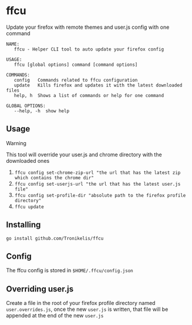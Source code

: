 # ffcu

Update your firefox with remote themes and user.js config with one command

```
NAME:
   ffcu - Helper CLI tool to auto update your firefox config

USAGE:
   ffcu [global options] command [command options]

COMMANDS:
   config   Commands related to ffcu configuration
   update   Kills firefox and updates it with the latest downloaded files
   help, h  Shows a list of commands or help for one command

GLOBAL OPTIONS:
   --help, -h  show help
```

## Usage

> [!WARNING]  
> This tool will override your user.js and chrome directory with the downloaded ones

1. `ffcu config set-chrome-zip-url "the url that has the latest zip which contains the chrome dir"`
2. `ffcu config set-userjs-url "the url that has the latest user.js file"`
3. `ffcu config set-profile-dir "absolute path to the firefox profile directory"`
4. `ffcu update`

## Installing

```
go install github.com/Tronikelis/ffcu
```

## Config

The ffcu config is stored in `$HOME/.ffcu/config.json`

## Overriding user.js

Create a file in the root of your firefox profile directory named `user.overrides.js`, once the new `user.js` is written,
that file will be appended at the end of the new `user.js`
